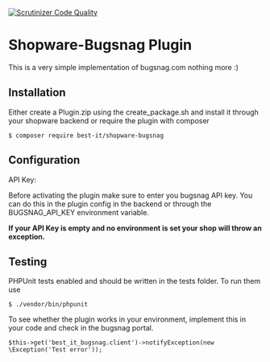 [![Scrutinizer Code Quality](https://scrutinizer-ci.com/g/shopware-blog/shopware-bugsnag/badges/quality-score.png?b=master)](https://scrutinizer-ci.com/g/shopware-blog/shopware-bugsnag/?branch=master)

# Shopware-Bugsnag Plugin

This is a very simple implementation of bugsnag.com nothing more :)

## Installation

Either create a Plugin.zip using the create_package.sh and install it through your shopware backend or require the plugin with composer

``
    $ composer require best-it/shopware-bugsnag
`` 

## Configuration

API Key:

Before activating the plugin make sure to enter you bugsnag API key. 
You can do this in the plugin config in the backend or through the BUGSNAG_API_KEY environment variable.

**If your API Key is empty and no environment is set your shop will throw an exception.**

## Testing

PHPUnit tests enabled and should be written in the tests folder. To run them use

``
    $ ./vendor/bin/phpunit
``

To see whether the plugin works in your environment, implement this in your code and check in the bugsnag portal.

``
    $this->get('best_it_bugsnag.client')->notifyException(new \Exception('Test error'));
``
